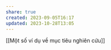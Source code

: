 ```yaml
---
share: true
created: 2023-09-05T16:17
updated: 2023-10-28T13:05
---
```




[[Một số ví dụ về mục tiêu nghiên cứu]]




